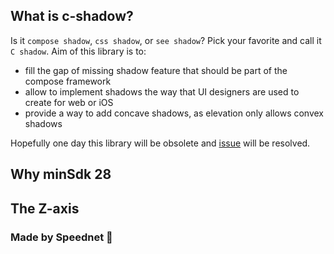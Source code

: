 ## What is c-shadow?

Is it `compose shadow`, `css shadow`, or `see shadow`? Pick your favorite and call it `C shadow`. Aim of this library is to:
* fill the gap of missing shadow feature that should be part of the compose framework
* allow to implement shadows the way that UI designers are used to create for web or iOS
* provide a way to add concave shadows, as elevation only allows convex shadows

Hopefully one day this library will be obsolete and [issue](https://issuetracker.google.com/issues/160665122) will be resolved.

## Why minSdk 28

## The Z-axis

### Made by Speednet 🚀
